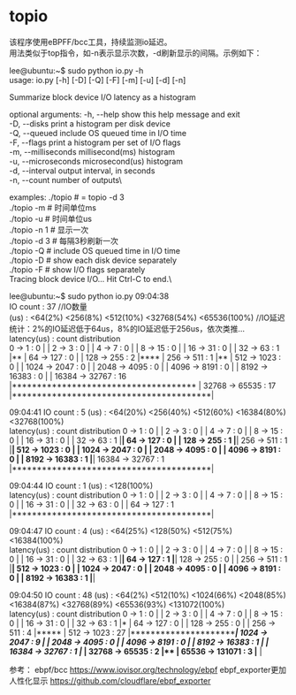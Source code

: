 # topio
该程序使用eBPFF/bcc工具，持续监测io延迟。\
用法类似于top指令，如-n表示显示次数，-d刷新显示的间隔。示例如下：

lee@ubuntu:~$ sudo python io.py -h\
usage: io.py [-h] [-D] [-Q] [-F] [-m] [-u] [-d] [-n]

Summarize block device I/O latency as a histogram

optional arguments:
  -h, --help          show this help message and exit\
  -D, --disks         print a histogram per disk device\
  -Q, --queued        include OS queued time in I/O time\
  -F, --flags         print a histogram per set of I/O flags\
  -m, --milliseconds  millisecond(ms) histogram\
  -u, --microseconds  microsecond(us) histogram\
  -d, --interval      output interval, in seconds\
  -n, --count         number of outputs\

examples:
    ./topio            # = topio -d 3\
    ./topio -m         # 时间单位ms\
    ./topio -u         # 时间单位us\
    ./topio -n 1       # 显示一次\
    ./topio -d 3       # 每隔3秒刷新一次\
    ./topio -Q         # include OS queued time in I/O time\
    ./topio -D         # show each disk device separately\
    ./topio -F         # show I/O flags separately\
Tracing block device I/O... Hit Ctrl-C to end.\

lee@ubuntu:~$ sudo python io.py
09:04:38\
IO count : 37  //IO数量\
(us) :	<64(2%)	<256(8%)	<512(10%)	<32768(54%)	<65536(100%)	//IO延迟统计：2%的IO延迟低于64us，8%的IO延迟低于256us，依次类推...\
     latency(us)         : count     distribution\
         0 -> 1          : 0        |                                        |
         2 -> 3          : 0        |                                        |
         4 -> 7          : 0        |                                        |
         8 -> 15         : 0        |                                        |
        16 -> 31         : 0        |                                        |
        32 -> 63         : 1        |**                                      |
        64 -> 127        : 0        |                                        |
       128 -> 255        : 2        |****                                    |
       256 -> 511        : 1        |**                                      |
       512 -> 1023       : 0        |                                        |
      1024 -> 2047       : 0        |                                        |
      2048 -> 4095       : 0        |                                        |
      4096 -> 8191       : 0        |                                        |
      8192 -> 16383      : 0        |                                        |
     16384 -> 32767      : 16       |*************************************   |
     32768 -> 65535      : 17       |****************************************|

09:04:41
IO count : 5
(us) :	<64(20%)	<256(40%)	<512(60%)	<16384(80%)	<32768(100%)	
     latency(us)         : count     distribution
         0 -> 1          : 0        |                                        |
         2 -> 3          : 0        |                                        |
         4 -> 7          : 0        |                                        |
         8 -> 15         : 0        |                                        |
        16 -> 31         : 0        |                                        |
        32 -> 63         : 1        |****************************************|
        64 -> 127        : 0        |                                        |
       128 -> 255        : 1        |****************************************|
       256 -> 511        : 1        |****************************************|
       512 -> 1023       : 0        |                                        |
      1024 -> 2047       : 0        |                                        |
      2048 -> 4095       : 0        |                                        |
      4096 -> 8191       : 0        |                                        |
      8192 -> 16383      : 1        |****************************************|
     16384 -> 32767      : 1        |****************************************|

09:04:44
IO count : 1
(us) :	<128(100%)	
     latency(us)         : count     distribution
         0 -> 1          : 0        |                                        |
         2 -> 3          : 0        |                                        |
         4 -> 7          : 0        |                                        |
         8 -> 15         : 0        |                                        |
        16 -> 31         : 0        |                                        |
        32 -> 63         : 0        |                                        |
        64 -> 127        : 1        |****************************************|

09:04:47
IO count : 4
(us) :	<64(25%)	<128(50%)	<512(75%)	<16384(100%)	
     latency(us)         : count     distribution
         0 -> 1          : 0        |                                        |
         2 -> 3          : 0        |                                        |
         4 -> 7          : 0        |                                        |
         8 -> 15         : 0        |                                        |
        16 -> 31         : 0        |                                        |
        32 -> 63         : 1        |****************************************|
        64 -> 127        : 1        |****************************************|
       128 -> 255        : 0        |                                        |
       256 -> 511        : 1        |****************************************|
       512 -> 1023       : 0        |                                        |
      1024 -> 2047       : 0        |                                        |
      2048 -> 4095       : 0        |                                        |
      4096 -> 8191       : 0        |                                        |
      8192 -> 16383      : 1        |****************************************|

09:04:50
IO count : 48
(us) :	<64(2%)	<512(10%)	<1024(66%)	<2048(85%)	<16384(87%)	<32768(89%)	<65536(93%)	<131072(100%)	
     latency(us)         : count     distribution
         0 -> 1          : 0        |                                        |
         2 -> 3          : 0        |                                        |
         4 -> 7          : 0        |                                        |
         8 -> 15         : 0        |                                        |
        16 -> 31         : 0        |                                        |
        32 -> 63         : 1        |*                                       |
        64 -> 127        : 0        |                                        |
       128 -> 255        : 0        |                                        |
       256 -> 511        : 4        |*****                                   |
       512 -> 1023       : 27       |****************************************|
      1024 -> 2047       : 9        |*************                           |
      2048 -> 4095       : 0        |                                        |
      4096 -> 8191       : 0        |                                        |
      8192 -> 16383      : 1        |*                                       |
     16384 -> 32767      : 1        |*                                       |
     32768 -> 65535      : 2        |**                                      |
     65536 -> 131071     : 3        |****                                    |
     
 参考：
 ebpf/bcc https://www.iovisor.org/technology/ebpf
 ebpf_exporter更加人性化显示 https://github.com/cloudflare/ebpf_exporter
